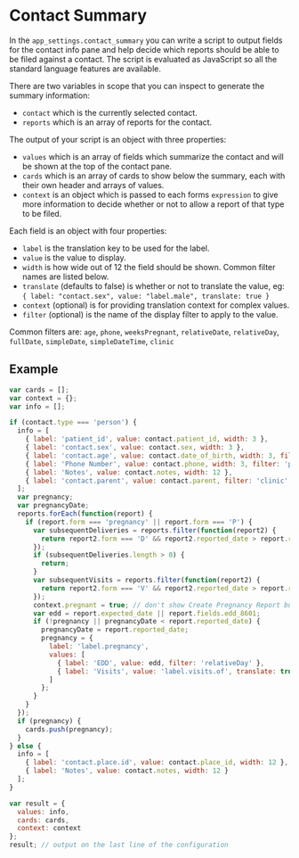 # Contact Summary

In the `app_settings.contact_summary` you can write a script to output fields for the contact info pane and help decide which reports should be able to be filed against a contact. The script is evaluated as JavaScript so all the standard language features are available.

There are two variables in scope that you can inspect to generate the summary information:

- `contact` which is the currently selected contact.
- `reports` which is an array of reports for the contact.

The output of your script is an object with three properties:

- `values` which is an array of fields which summarize the contact and will be shown at the top of the contact pane.
- `cards` which is an array of cards to show below the summary, each with their own header and arrays of values.
- `context` is an object which is passed to each forms `expression` to give more information to decide whether or not to allow a report of that type to be filed.

Each field is an object with four properties:

- `label` is the translation key to be used for the label.
- `value` is the value to display.
- `width` is how wide out of 12 the field should be shown.
Common filter names are listed below.
- `translate` (defaults to false) is whether or not to translate the value, eg: `{ label: "contact.sex", value: "label.male", translate: true }`
- `context` (optional) is for providing translation context for complex values.
- `filter` (optional) is the name of the display filter to apply to the value. 

Common filters are: `age`, `phone`, `weeksPregnant`, `relativeDate`, `relativeDay`, `fullDate`, `simpleDate`, `simpleDateTime`, `clinic`

## Example

```javascript
var cards = [];
var context = {};
var info = [];

if (contact.type === 'person') {
  info = [
    { label: 'patient_id', value: contact.patient_id, width: 3 },
    { label: 'contact.sex', value: contact.sex, width: 3 },
    { label: 'contact.age', value: contact.date_of_birth, width: 3, filter: 'age' },
    { label: 'Phone Number', value: contact.phone, width: 3, filter: 'phone' },
    { label: 'Notes', value: contact.notes, width: 12 },
    { label: 'contact.parent', value: contact.parent, filter: 'clinic' }
  ];
  var pregnancy;
  var pregnancyDate;
  reports.forEach(function(report) {
    if (report.form === 'pregnancy' || report.form === 'P') {
      var subsequentDeliveries = reports.filter(function(report2) {
        return report2.form === 'D' && report2.reported_date > report.reported_date;
      });
      if (subsequentDeliveries.length > 0) {
        return;
      }
      var subsequentVisits = reports.filter(function(report2) {
        return report2.form === 'V' && report2.reported_date > report.reported_date;
      });
      context.pregnant = true; // don't show Create Pregnancy Report button
      var edd = report.expected_date || report.fields.edd_8601;
      if (!pregnancy || pregnancyDate < report.reported_date) {
        pregnancyDate = report.reported_date;
        pregnancy = {
          label: 'label.pregnancy',
          values: [
            { label: 'EDD', value: edd, filter: 'relativeDay' },
            { label: 'Visits', value: 'label.visits.of', translate: true, context: { count: subsequentVisits.length, total: 4 } }
          ]
        };
      }
    }
  });
  if (pregnancy) {
    cards.push(pregnancy);
  }
} else {
  info = [
    { label: 'contact.place.id', value: contact.place_id, width: 12 },
    { label: 'Notes', value: contact.notes, width: 12 }
  ];
}

var result = {
  values: info,
  cards: cards,
  context: context
};
result; // output on the last line of the configuration
```